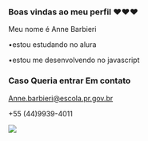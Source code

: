 ### Boas vindas ao meu perfil ❤️❤️❤️

Meu nome é Anne Barbieri

•estou estudando no alura

•estou me desenvolvendo no javascript 

### Caso Queria entrar Em contato

Anne.barbieri@escola.pr.gov.br

+55 (44)9939-4011


![](https://media.giphy.com/media/LmNwrBhejkK9EFP504/giphy.gif)

